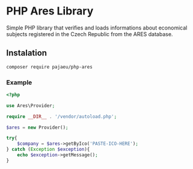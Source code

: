 # PHP Ares Library

Simple PHP library that verifies and loads informations about economical subjects registered in the Czech Republic from the ARES database.


## Instalation
```bash
composer require pajaeu/php-ares
```

### Example 

```php
<?php

use Ares\Provider;

require __DIR__ . '/vendor/autoload.php';

$ares = new Provider();

try{
    $company = $ares->getByIco('PASTE-ICO-HERE');
} catch (Exception $exception){
    echo $exception->getMessage();
}
```
